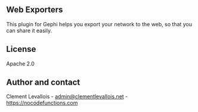 ## Web Exporters

This plugin for Gephi helps you export your network to the web, so that you can share it easily.

## License
Apache 2.0

## Author and contact
Clement Levallois - admin@clementlevallois.net - https://nocodefunctions.com
